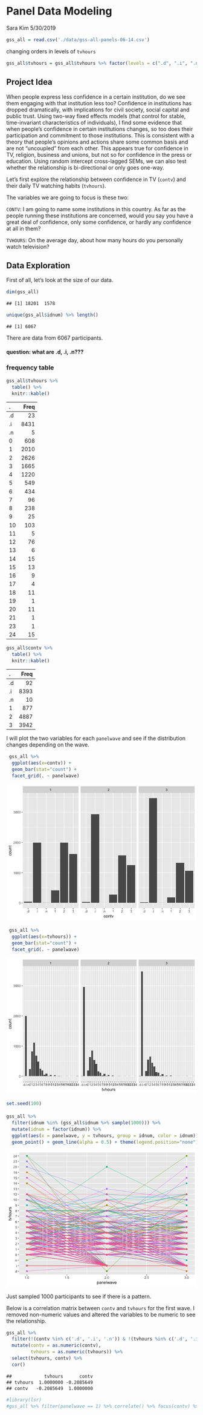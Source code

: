 Panel Data Modeling
================
Sara Kim
5/30/2019

``` r
gss_all = read.csv('./data/gss-all-panels-06-14.csv')
```

changing orders in levels of
`tvhours`

``` r
gss_all$tvhours = gss_all$tvhours %>% factor(levels = c(".d", ".i", ".n", "0",  "1", "2", "3", "4",  "5",  "6",  "7",  "8",  "9", "10", "11", "12", "13", "14", "15", "16", "17", "18", "19", "20", "21", "23", "24"))
```

## Project Idea

When people express less confidence in a certain institution, do we see
them engaging with that institution less too? Confidence in institutions
has dropped dramatically, with implications for civil society, social
capital and public trust. Using two-way fixed effects models (that
control for stable, time-invariant characteristics of individuals), I
find some evidence that when people’s confidence in certain institutions
changes, so too does their participation and commitment to those
institutions. This is consistent with a theory that people’s opinions
and actions share some common basis and are not “uncoupled” from each
other. This appears true for confidence in TV, religion, business and
unions, but not so for confidence in the press or education. Using
random intercept cross-lagged SEMs, we can also test whether the
relationship is bi-directional or only goes one-way.

Let’s first explore the relationship between confidence in TV (`contv`)
and their daily TV watching habits (`tvhours`).

The variables we are going to focus is these two:

`CONTV`: I am going to name some institutions in this country. As far as
the people running these institutions are concerned, would you say you
have a great deal of confidence, only some confidence, or hardly any
confidence at all in them?

`TVHOURS`: On the average day, about how many hours do you personally
watch television?

## Data Exploration

First of all, let’s look at the size of our data.

``` r
dim(gss_all)
```

    ## [1] 18201  1578

``` r
unique(gss_all$idnum) %>% length()
```

    ## [1] 6067

There are data from 6067 participants.

#### question: what are .d, .i, .n???

### frequency table

``` r
gss_all$tvhours %>% 
  table() %>%
  knitr::kable()
```

| .  | Freq |
| :- | ---: |
| .d |   23 |
| .i | 8431 |
| .n |    5 |
| 0  |  608 |
| 1  | 2010 |
| 2  | 2626 |
| 3  | 1665 |
| 4  | 1220 |
| 5  |  549 |
| 6  |  434 |
| 7  |   96 |
| 8  |  238 |
| 9  |   25 |
| 10 |  103 |
| 11 |    5 |
| 12 |   76 |
| 13 |    6 |
| 14 |   15 |
| 15 |   13 |
| 16 |    9 |
| 17 |    4 |
| 18 |   11 |
| 19 |    1 |
| 20 |   11 |
| 21 |    1 |
| 23 |    1 |
| 24 |   15 |

``` r
gss_all$contv %>% 
  table() %>%
  knitr::kable()
```

| .  | Freq |
| :- | ---: |
| .d |   92 |
| .i | 8393 |
| .n |   10 |
| 1  |  877 |
| 2  | 4887 |
| 3  | 3942 |

I will plot the two variables for each `panelwave` and see if the
distribution changes depending on the wave.

``` r
 gss_all %>%
  ggplot(aes(x=contv)) +
  geom_bar(stat="count") + 
  facet_grid(. ~ panelwave)
```

![](gss_files/figure-gfm/unnamed-chunk-5-1.png)<!-- -->

``` r
 gss_all %>%
  ggplot(aes(x=tvhours)) +
  geom_bar(stat="count") + 
  facet_grid(. ~ panelwave)
```

![](gss_files/figure-gfm/unnamed-chunk-5-2.png)<!-- -->

``` r
set.seed(100) 

gss_all %>%
  filter(idnum %in% (gss_all$idnum %>% sample(1000))) %>%
  mutate(idnum = factor(idnum)) %>%
  ggplot(aes(x = panelwave, y = tvhours, group = idnum, color = idnum)) +
  geom_point() + geom_line(alpha = 0.5) + theme(legend.position="none")
```

![](gss_files/figure-gfm/unnamed-chunk-6-1.png)<!-- -->

Just sampled 1000 participants to see if there is a pattern.

Below is a correlation matrix between `contv` and `tvhours` for the
first wave. I removed non-numeric values and altered the variables to be
numeric to see the relationship.

``` r
gss_all %>%
  filter(!(contv %in% c('.d', '.i', '.n')) & !(tvhours %in% c('.d', '.i', '.n')) & panelwave == 1) %>%
  mutate(contv = as.numeric(contv),
         tvhours = as.numeric(tvhours)) %>%
  select(tvhours, contv) %>%
  cor()
```

    ##            tvhours      contv
    ## tvhours  1.0000000 -0.2085649
    ## contv   -0.2085649  1.0000000

``` r
#library(lsr)
#gss_all %>% filter(panelwave == 1) %>% correlate() %>% focus(contv) %>% arrange(tvhours)
```
